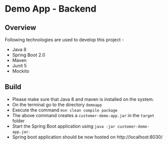# Demo App - Backend

## Overview 
Following technologies are used to develop this project -
* Java 8
* Spring Boot 2.0
* Maven
* Junit 5
* Mockito


## Build
* Please make sure that Java 8 and maven is installed on the system.
* On the terminal go to the directory `demoapp`
* Execute the command `mvn clean compile package`
* The above command creates a `customer-demo-app.jar` in the `target` folder
* Start the Spring Boot application using `java -jar customer-demo-app.jar`.
* Spring boot application should be now hosted on http://localhost:8030/
